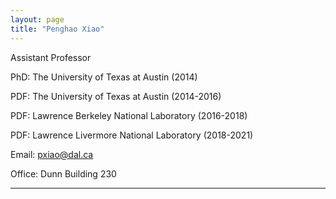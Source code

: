 ```yaml
---
layout: page
title: "Penghao Xiao"
---
```


Assistant Professor

PhD: The University of Texas at Austin (2014)

PDF: The University of Texas at Austin (2014-2016)
 
PDF: Lawrence Berkeley National Laboratory (2016-2018)

PDF: Lawrence Livermore National Laboratory (2018-2021)

Email: pxiao@dal.ca

Office: Dunn Building 230

---

